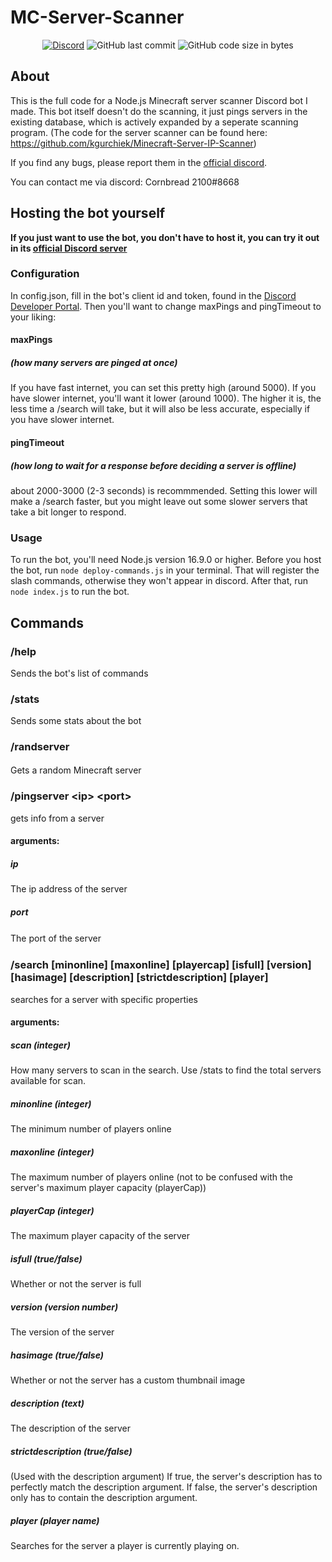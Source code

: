 # MC-Server-Scanner

<div align="center">
    <a href="https://discord.gg/Uy9m5TP5na"><img src="https://img.shields.io/discord/1005132317297221785?logo=discord" alt="Discord"/></a>
    <img src="https://img.shields.io/github/last-commit/kgurchiek/Minecraft-Server-Scanner-Discord-Bot" alt="GitHub last commit"/>
    <img src="https://img.shields.io/github/languages/code-size/kgurchiek/Minecraft-Server-Scanner-Discord-Bot" alt="GitHub code size in bytes"/>
</div>

## About

This is the full code for a Node.js Minecraft server scanner Discord bot I made. This bot itself doesn't do the scanning, it just pings servers in the existing database, which is actively expanded by a seperate scanning program. (The code for the server scanner can be found here: https://github.com/kgurchiek/Minecraft-Server-IP-Scanner)

If you find any bugs, please report them in the [official discord](https://discord.gg/TSWcF2m67m).

You can contact me via discord: Cornbread 2100#8668

## Hosting the bot yourself
**If you just want to use the bot, you don't have to host it, you can try it out in its [official Discord server](https://discord.gg/TSWcF2m67m)** 

### Configuration
In config.json, fill in the bot's client id and token, found in the [Discord Developer Portal](https://discord.com/developers/applications). Then you'll want to change maxPings and pingTimeout to your liking:
#### maxPings
##### (how many servers are pinged at once)
If you have fast internet, you can set this pretty high (around 5000). If you have slower internet, you'll want it lower (around 1000). The higher it is, the less time a /search will take, but it will also be less accurate, especially if you have slower internet.

#### pingTimeout
##### (how long to wait for a response before deciding a server is offline)
about 2000-3000 (2-3 seconds) is recommmended. Setting this lower will make a /search faster, but you might leave out some slower servers that take a bit longer to respond.

### Usage
To run the bot, you'll need Node.js version 16.9.0 or higher. Before you host the bot, run `node deploy-commands.js` in your terminal. That will register the slash commands, otherwise they won't appear in discord. After that, run `node index.js` to run the bot.

## Commands

### /help
Sends the bot's list of commands

### /stats
Sends some stats about the bot

### /randserver
Gets a random Minecraft server
ㅤ
### /pingserver \<ip\> \<port\>
gets info from a server

#### arguments:
##### ip
The ip address of the server
    
##### port
The port of the server
ㅤ
### /search <scan> [minonline] [maxonline] [playercap] [isfull] [version] [hasimage] [description] [strictdescription] [player]
searches for a server with specific properties

#### arguments:
##### scan (integer)
How many servers to scan in the search. Use /stats to find the total servers available for scan.

##### minonline (integer)
The minimum number of players online

##### maxonline (integer)
The maximum number of players online (not to be confused with the server's maximum player capacity (playerCap))

##### playerCap (integer)
The maximum player capacity of the server

##### isfull (true/false)
Whether or not the server is full

##### version (version number)
The version of the server

##### hasimage (true/false)
Whether or not the server has a custom thumbnail image

##### description (text)
The description of the server

##### strictdescription (true/false)
(Used with the description argument) If true, the server's description has to perfectly match the description argument. If false, the server's description only has to contain the description argument.

##### player (player name)
Searches for the server a player is currently playing on.
